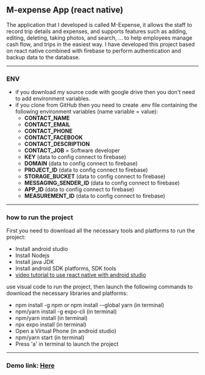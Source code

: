 ## M-expense App (react native)

The application that I developed is called M-Expense, it allows the staff to record trip details and expenses, and supports features such as adding, editing, deleting, taking photos, and search, ... to help employees manage cash flow, and trips in the easiest way. I have developed this project based on react native combined with firebase to perform authentication and backup data to the database.

--------------
### ENV

* if you download my source code with google drive then you don't need to add environment variables.
* if you clone from GitHub then you need to create .env file containing the following environment variables (name variable = value):
    * **CONTACT_NAME**
    * **CONTACT_EMAIL**
    * **CONTACT_PHONE**
    * **CONTACT_FACEBOOK**
    * **CONTACT_DESCRIPTION**
    * **CONTACT_JOB** = Software developer
    * **KEY** (data to config connect to firebase)
    * **DOMAIN** (data to config connect to firebase)
    * **PROJECT_ID** (data to config connect to firebase)
    * **STORAGE_BUCKET** (data to config connect to firebase)
    * **MESSAGING_SENDER_ID** (data to config connect to firebase)
    * **APP_ID** (data to config connect to firebase)
    * **MEASUREMENT_ID** (data to config connect to firebase)

---
### how to run the project

First you need to download all the necessary tools and platforms to run the project:
* Install android studio
* Install Nodejs
* Install java JDK
* Install android SDK platforms, SDK tools
* [video tutorial to use react native with android studio ](https://www.youtube.com/watch?v=6tEV6H07Fd8)

use visual code to run the project, then launch the following commands to download the necessary libraries and platforms:
   + npm install -g npm or npm install --global yarn (in terminal)
   + npm/yarn install -g expo-cli (in terminal)
   + npm/yarn install (in terminal)
   + npx expo install (in terminal)
   + Open a Virtual Phone (in android studio)
   + npm/yarn start (in terminal)
   + Press 'a' in terminal to launch the project

---
### Demo link: [Here](https://www.youtube.com/watch?v=StzdeQoBjNc&t=529s 'app M-expense (react-native)')

